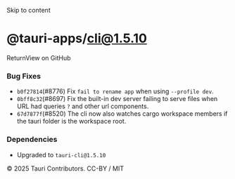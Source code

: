 Skip to content
# @tauri-apps/cli@1.5.10
ReturnView on GitHub
### Bug Fixes
  * `b0f27814`(#8776) Fix `fail to rename app` when using `--profile dev`.
  * `0bff8c32`(#8697) Fix the built-in dev server failing to serve files when URL had queries `?` and other url components.
  * `67d7877f`(#8520) The cli now also watches cargo workspace members if the tauri folder is the workspace root.


### Dependencies
  * Upgraded to `tauri-cli@1.5.10`


© 2025 Tauri Contributors. CC-BY / MIT
